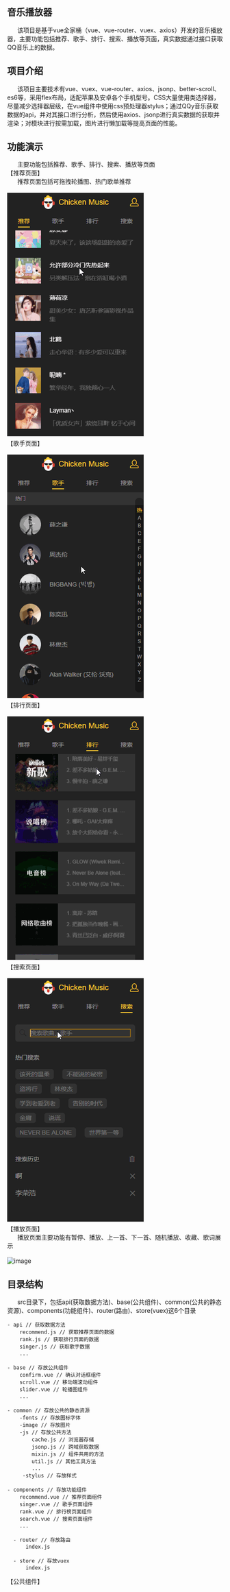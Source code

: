 音乐播放器
---
&nbsp;&nbsp;&nbsp;&nbsp;&nbsp;&nbsp;该项目是基于vue全家桶（vue、vue-router、vuex、axios）开发的音乐播放器，主要功能包括推荐、歌手、排行、搜索、播放等页面，真实数据通过接口获取QQ音乐上的数据。

项目介绍
---
&nbsp;&nbsp;&nbsp;&nbsp;&nbsp;&nbsp;该项目主要技术有vue、vuex、vue-router、axios、jsonp、better-scroll、es6等，采用flex布局，适配苹果及安卓各个手机型号。CSS大量使用类选择器，尽量减少选择器层级，在vue组件中使用css预处理器stylus；通过QQy音乐获取数据的api，并对其接口进行分析，然后使用axios、jsonp进行真实数据的获取并渲染；对模块进行按需加载，图片进行懒加载等提高页面的性能。

功能演示
---
&nbsp;&nbsp;&nbsp;&nbsp;&nbsp;&nbsp;主要功能包括推荐、歌手、排行、搜索、播放等页面<br/>
【推荐页面】<br/>
&nbsp;&nbsp;&nbsp;&nbsp;&nbsp;&nbsp;推荐页面包括可拖拽轮播图、热门歌单推荐<br/><br/>
![image](https://github.com/guojianbiao/sss/blob/master/gif/recommend.gif)<br/>
【歌手页面】<br/><br/>
![image](https://github.com/guojianbiao/sss/blob/master/gif/singer.gif)<br/>
【排行页面】<br/><br/>
![image](https://github.com/guojianbiao/sss/blob/master/gif/rank.gif)<br/>
【搜索页面】<br/><br/>
![image](https://github.com/guojianbiao/sss/blob/master/gif/search.gif)<br/>
【播放页面】<br/>
&nbsp;&nbsp;&nbsp;&nbsp;&nbsp;&nbsp;播放页面主要功能有暂停、播放、上一首、下一首、随机播放、收藏、歌词展示<br/><br/>
![image](https://github.com/guojianbiao/sss/blob/master/gif/play.gif)<br/>

目录结构
---
&nbsp;&nbsp;&nbsp;&nbsp;&nbsp;&nbsp;src目录下，包括api(获取数据方法)、base(公共组件)、common(公共的静态资源)、components(功能组件)、router(路由)、store(vuex)这6个目录

    - api // 获取数据方法
        recommend.js // 获取推荐页面的数据
        rank.js // 获取排行页面的数据
        singer.js // 获取歌手数据
        ...
       
    - base // 存放公共组件
        confirm.vue // 确认对话框组件
        scroll.vue // 移动端滚动组件
        slider.vue // 轮播图组件
        ...
   
    - common // 存放公共的静态资源
        -fonts // 存放图标字体
        -image // 存放图片
        -js // 存放公共方法
            cache.js // 浏览器存储
            jsonp.js // 跨域获取数据
            mixin.js // 组件共用的方法
            util.js // 其他工具方法
            ...
         -stylus // 存放样式
         
    - components // 存放功能组件
        recommend.vue // 推荐页面组件
        singer.vue // 歌手页面组件
        rank.vue // 排行榜页面组件
        search.vue // 搜索页面组件
        ...
        
      - router // 存放路由
          index.js
          
      - store // 存放vuex
          index.js
        
【公共组件】
